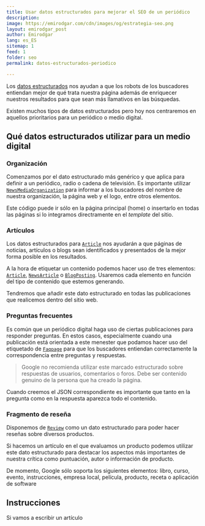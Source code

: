 ```yaml
---
title: Usar datos estructurados para mejorar el SEO de un periódico
description: 
image: https://emirodgar.com/cdn/images/og/estrategia-seo.png
layout: emirodgar_post
author: Emirodgar
lang: es_ES
sitemap: 1
feed: 1
folder: seo
permalink: datos-estructurados-periodico

--- 
```


Los [datos estructurados](https://emirodgar.com/datos-estructurados) nos ayudan a que los robots de los buscadores entiendan mejor de qué trata nuestra página además de enriquecer nuestros resultados para que sean más llamativos en las búsquedas.

Existen muchos tipos de datos estructurados pero hoy nos centraremos en aquellos prioritarios para un periódico o medio digital.

## Qué datos estructurados utilizar para un medio digital

### Organización

Comenzamos por el dato estructurado más genérico y que aplica para definir a un periódico, radio o cadena de televisión. Es importante utilizar [`NewsMediaOrganization`](https://schema.org/NewsMediaOrganization) para informar a los buscadores del nombre de nuestra organización, la página web y el logo, entre otros elementos.

Este código puede ir sólo en la página principal (home) o insertarlo en todas las páginas si lo integramos directramente en el *template* del sitio.

### Artículos

Los datos estructurados para [`Article`](https://developers.google.com/search/docs/advanced/structured-data/article) nos ayudarán a que páginas de noticias, artículos o blogs sean identificados y presentados de la mejor forma posible en los resultados.

A la hora de etiquetar un contenido podemos hacer uso de tres elementos: [`Article`](https://schema.org/Article), [`NewsArticle`](https://schema.org/NewsArticle) o [`BlogPosting`](https://schema.org/BlogPosting). Usaremos cada elemento en función del tipo de contenido que estemos generando.

Tendremos que añadir este dato estructurado en todas las publicaciones que realicemos dentro del sitio web.

### Preguntas frecuentes

Es común que un periódico digital haga uso de ciertas publicaciones para responder preguntas. En estos casos, especialmente cuando una publicación está orientada a este menester que podamos hacer uso del etiquetado de [`Faqpage`](https://developers.google.com/search/docs/advanced/structured-data/faqpage) para que los buscadores entiendan correctamente la correspondencia entre preguntas y respuestas.

> Google no recomienda utilizar este marcado estructurado sobre respuestas de usuarios, comentarios o foros. Debe ser contenido genuino de la persona que ha creado la página.

Cuando creemos el JSON correspondiente es importante que tanto en la pregunta como en la respuesta aparezca todo el contenido. 

### Fragmento de reseña

Disponemos de [`Review`](https://developers.google.com/search/docs/advanced/structured-data/review-snippet) como un dato estructurado para poder hacer reseñas sobre diversos productos.

Si hacemos un artículo en el que evaluamos un producto podemos utilizar este dato estructurado para destacar los aspectos más importantes de nuestra crítica como puntuación, autor o información de producto.

De momento, Google sólo soporta los siguientes elementos: libro, curso, evento, instrucciones, empresa local, película, producto, receta o aplicación de software

## Instrucciones

Si vamos a escribir un artículo 

<!--stackedit_data:
eyJoaXN0b3J5IjpbLTMxNjYyMTgxMCwtMTQyMDI0NDkzOSw2Nj
U3OTE4NTMsMTg0OTk3MzMxNCwtMTc3MjIxODUyN119
-->